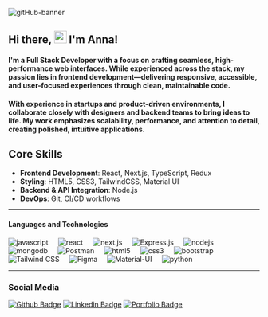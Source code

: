 ![gitHub-banner](https://github.com/user-attachments/assets/dc5d80ba-a995-4ecc-8e41-05e78387b5b7)

## Hi there, <img src="https://media.giphy.com/media/hvRJCLFzcasrR4ia7z/giphy.gif" width="25px"> I'm Anna! 

#### I'm a Full Stack Developer with a focus on crafting seamless, high-performance web interfaces. While experienced across the stack, my passion lies in frontend development—delivering responsive, accessible, and user-focused experiences through clean, maintainable code. 

#### With experience in startups and product-driven environments, I collaborate closely with designers and backend teams to bring ideas to life. My work emphasizes scalability, performance, and attention to detail, creating polished, intuitive applications.

## Core Skills  
- **Frontend Development**: React, Next.js, TypeScript, Redux  
- **Styling**: HTML5, CSS3, TailwindCSS, Material UI  
- **Backend & API Integration**: Node.js  
- **DevOps**: Git, CI/CD workflows  

<hr>

#### Languages and Technologies
  <img src="https://img.shields.io/badge/JAVASCRIPT-FFD700?style=for-the-badge&logo=javascript&logoColor=white" alt="javascript" /> &nbsp; &nbsp;
  <img src="https://img.shields.io/badge/REACT-1C1C1C?style=for-the-badge&logo=react&logoColor=white" alt="react" /> &nbsp; &nbsp;
  <img src="https://img.shields.io/badge/next.js-000000?style=for-the-badge&logo=nextdotjs&logoColor=white" alt="next.js" /> &nbsp; &nbsp;
  <img src="https://img.shields.io/badge/Express.js-000000?style=for-the-badge&logo=express&logoColor=white" alt="Express.js" /> &nbsp; &nbsp;
  <img src="https://img.shields.io/badge/NODEJS-F8F08F0?style=for-the-badge&logo=nodejs&logoColor=black" alt="nodejs" /> &nbsp; &nbsp;
  <img src="https://img.shields.io/badge/MongoDB-F8F8FF?style=for-the-badge&logo=mongodb&logoColor=green" alt="mongodb" /> &nbsp; &nbsp;
  <img src="https://img.shields.io/badge/Postman-FF6C37?style=for-the-badge&logo=postman&logoColor=white" alt="Postman" /> &nbsp; &nbsp;
  <img src="https://img.shields.io/badge/HTML5-FF4500?style=for-the-badge&logo=html5&logoColor=white" alt="html5" /> &nbsp; &nbsp;
  <img src="https://img.shields.io/badge/CSS3-7B68EE?style=for-the-badge&logo=css3&logoColor=white" alt="css3" /> &nbsp; &nbsp;
  <img src="https://img.shields.io/badge/BOOTSTRAP-8A2BE2?style=for-the-badge&logo=bootstrap&logoColor=white" alt="bootstrap" /> &nbsp; &nbsp;
  <img src="https://img.shields.io/badge/TailwindCSS-38B2AC?style=for-the-badge&logo=tailwind-css&logoColor=white" alt="Tailwind CSS" /> &nbsp; &nbsp;
  <img src="https://img.shields.io/badge/Figma-F24E1E?style=for-the-badge&logo=figma&logoColor=white" alt="Figma" /> &nbsp; &nbsp;
  <img src="https://img.shields.io/badge/Material--UI-0081CB?style=for-the-badge&logo=material-ui&logoColor=white" alt="Material-UI" /> &nbsp; &nbsp;
  <img src="https://img.shields.io/badge/PYTHON-483D8B?style=for-the-badge&logo=python&logoColor=white" alt="python" /> &nbsp; &nbsp;
 
  
<hr>

### Social Media
[![Github Badge](https://img.shields.io/badge/-Github-000?style=flat-square&logo=Github&logoColor=white&link=https://github.com/AnnaMnesia)](https://github.com/AnnaMnesia)
[![Linkedin Badge](https://img.shields.io/badge/-LinkedIn-blue?style=flat-square&logo=Linkedin&logoColor=white&link=https://www.linkedin.com/in/anna-mastoridou-280189271/)](https://www.linkedin.com/in/anna-mastoridou-280189271/)
[![Portfolio Badge](https://img.shields.io/badge/-Portfolio-black?style=flat-square&logo=portfolio&logoColor=white&link=https://a2n2studio.netlify.app)](https://a2n2studio.netlify.app)

